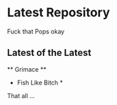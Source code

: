 # Latest Repository

Fuck that Pops okay

## Latest of the Latest

** Grimace **

* Fish Like Bitch *

That all ...